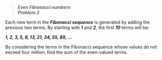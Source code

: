 >***Even Fibonacci numbers***\
>***Problem 2***

Each new term in the ***Fibonacci sequence*** is generated by adding the previous two terms. By starting with ***1*** and ***2***, the first ***10*** terms will be:

***1, 2, 3, 5, 8, 13, 21, 34, 55, 89, ...***

By considering the terms in the Fibonacci sequence whose values do not exceed four million, find the sum of the even-valued terms.
